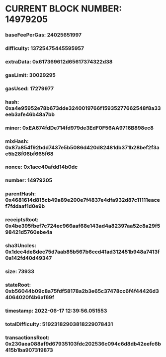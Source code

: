 # CURRENT BLOCK NUMBER: 14979205

### baseFeePerGas: 24025651997
### difficulty: 13725475445595957
### extraData: 0x617369612d65617374322d38
### gasLimit: 30029295
### gasUsed: 17279977
### hash: 0xa4e95952e78b673dde3240019766f15935277662548f8a33eeb3afe46b48a7bb
### miner: 0xEA674fdDe714fd979de3EdF0F56AA9716B898ec8
### mixHash: 0x87a854f92bdd7437e5b5086d420d82481db371b28bef2f3ac5b28f06bf665f68
### nonce: 0x1acc40afdd14b0dc
### number: 14979205
### parentHash: 0x4681614d815cb49a89e200e7f4837e4dfa932d87c11111eacef7fddaaf1d0e9b
### receiptsRoot: 0x4be395fbef7c724ec966aaf68e143ad4a82397aa52c8a29f598421d5760ebe4a
### sha3Uncles: 0x1dcc4de8dec75d7aab85b567b6ccd41ad312451b948a7413f0a142fd40d49347
### size: 73933
### stateRoot: 0xb56044b09c8a75fdf58178a2b3e65c37478cc6f4f44426d34064020f4b6af69f
### timestamp: 2022-06-17 12:39:56.051553
### totalDifficulty: 51923182903818229078431
### transactionsRoot: 0x230aea088af9d67935103fdc202536c094c6d8db42eefc6b415b1ba907319873
